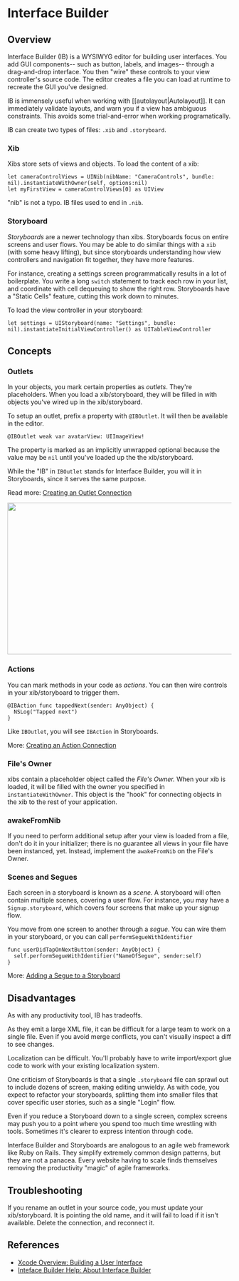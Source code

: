 # Interface Builder

## Overview

Interface Builder (IB) is a WYSIWYG editor for building user interfaces. You add GUI components-- such as button, labels, and images-- through a drag-and-drop interface. You then "wire" these controls to your view controller's source code. The editor creates a file you can load at runtime to recreate the GUI you've designed.

IB is immensely useful when working with [[autolayout|Autolayout]]. It can immediately validate layouts, and warn you if a view has ambiguous constraints. This avoids some trial-and-error when working programatically.

IB can create two types of files: `.xib` and `.storyboard`.

### Xib

Xibs store sets of views and objects. To load the content of a xib:

```
let cameraControlViews = UINib(nibName: "CameraControls", bundle: nil).instantiateWithOwner(self, options:nil)
let myFirstView = cameraControlViews[0] as UIView
```

"nib" is not a typo. IB files used to end in `.nib`.

### Storyboard

*Storyboards* are a newer technology than xibs. Storyboards focus on entire screens and user flows. You may be able to do similar things with a `xib` (with some heavy lifting), but since storyboards understanding how view controllers and navigation fit together, they have more features.

For instance, creating a settings screen programmatically results in a lot of boilerplate. You write a long `switch` statement to track each row in your list, and coordinate with cell dequeuing to show the right row. Storyboards have a "Static Cells" feature, cutting this work down to minutes.

To load the view controller in your storyboard:

```
let settings = UIStoryboard(name: "Settings", bundle: nil).instantiateInitialViewController() as UITableViewController
```

## Concepts

### Outlets

In your objects, you mark certain properties as *outlets*. They're placeholders. When you load a xib/storyboard, they will be filled in with objects you've wired up in the xib/storyboard.

To setup an outlet, prefix a property with `@IBOutlet`. It will then be available in the editor.

```
@IBOutlet weak var avatarView: UIImageView!
```

The property is marked as an implicitly unwrapped optional because the value may be `nil` until you've loaded up the the xib/storyboard.

While the "IB" in `IBOutlet` stands for Interface Builder, you will it in Storyboards, since it serves the same purpose.

Read more: [Creating an Outlet Connection](https://developer.apple.com/library/ios/recipes/xcode_help-interface_builder/articles-connections_bindings/CreatingOutlet.html)

<img src="http://i.imgur.com/MKFzvh8.gif" width="678" height="340" />

### Actions

You can mark methods in your code as *actions*. You can then wire controls in your xib/storyboard to trigger them.

```
@IBAction func tappedNext(sender: AnyObject) {
  NSLog("Tapped next")
}
```

Like `IBOutlet`, you will see `IBAction` in Storyboards.

More: [Creating an Action Connection](https://developer.apple.com/library/ios/recipes/xcode_help-interface_builder/articles-connections_bindings/CreatingAction.html)

### File's Owner

xibs contain a placeholder object called the *File's Owner.* When your xib is loaded, it will be filled with the owner you specified in `instantiateWithOwner`. This object is the "hook" for connecting objects in the xib to the rest of your application.

### awakeFromNib

If you need to perform additional setup after your view is loaded from a file, don't do it in your initializer; there is no guarantee all views in your file have been instanced, yet. Instead, implement the `awakeFromNib` on the File's Owner.

### Scenes and Segues

Each screen in a storyboard is known as a *scene*. A storyboard will often contain multiple scenes, covering a user flow. For instance, you may have a `Signup.storyboard`, which covers four screens that make up your signup flow.

You move from one screen to another through a *segue*. You can wire them in your storyboard, or you can call `performSegueWithIdentifier`

```
func userDidTapOnNextButton(sender: AnyObject) {
  self.performSegueWithIdentifier("NameOfSegue", sender:self)
}

```

More: [Adding a Segue to a Storyboard](https://developer.apple.com/library/ios/recipes/xcode_help-interface_builder/articles-storyboard/StoryboardSegue.html)

## Disadvantages

As with any productivity tool, IB has tradeoffs.

As they emit a large XML file, it can be difficult for a large team to work on a single file. Even if you avoid merge conflicts, you can't visually inspect a diff to see changes.

Localization can be difficult. You'll probably have to write import/export glue code to work with your existing localization system.

One criticism of Storyboards is that a single `.storyboard` file can sprawl out to include dozens of screen, making editing unwieldy. As with code, you expect to refactor your storyboards, splitting them into smaller files that cover specific user stories, such as a single "Login" flow.

Even if you reduce a Storyboard down to a single screen, complex screens may push you to a point where you spend too much time wrestling with tools. Sometimes it's clearer to express intention through code.

Interface Builder and Storyboards are analogous to an agile web framework like Ruby on Rails. They simplify extremely common design patterns, but they are not a panacea. Every website having to scale finds themselves removing the productivity "magic" of agile frameworks.

## Troubleshooting

If you rename an outlet in your source code, you must update your xib/storyboard. It is pointing the old name, and it will fail to load if it isn't available. Delete the connection, and reconnect it.

## References

* [Xcode Overview: Building a User Interface](https://developer.apple.com/library/ios/documentation/ToolsLanguages/Conceptual/Xcode_Overview/Edit_User_Interfaces/edit_user_interface.html)
* [Inteface Builder Help: About Interface Builder](https://developer.apple.com/library/ios/recipes/xcode_help-interface_builder/AboutInterfaceBuilder/AboutInterfaceBuilder.html)